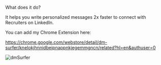 What does it do?

It helps you write personalized messages 2x faster to connect with Recruiters on LinkedIn.

You can add my Chrome Extension here: 

https://chrome.google.com/webstore/detail/dm-surfer/knelokjhnnidbejpnappnkjegemmgncn/related?hl=en&authuser=0

![dmSurfer](https://user-images.githubusercontent.com/26408789/229091363-178349bc-c44d-4285-abf6-16a5d4343163.png)

